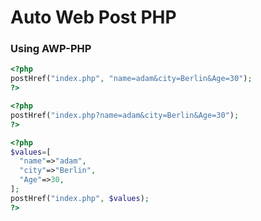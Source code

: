 # Auto Web Post PHP

### Using AWP-PHP

```php
<?php
postHref("index.php", "name=adam&city=Berlin&Age=30");
?>
```

```php
<?php
postHref("index.php?name=adam&city=Berlin&Age=30");
?>
```

```php
<?php
$values=[
  "name"=>"adam",
  "city"=>"Berlin",
  "Age"=>30,
];
postHref("index.php", $values);
?>
```

